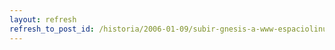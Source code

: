 ```yaml
---
layout: refresh
refresh_to_post_id: /historia/2006-01-09/subir-gnesis-a-www-espaciolinux-com
---
```


